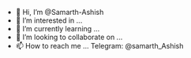 - 👋 Hi, I’m @Samarth-Ashish
- 👀 I’m interested in ...
- 🌱 I’m currently learning ...
- 💞️ I’m looking to collaborate on ...
- 📫 How to reach me ... Telegram: @samarth_Ashish

<!---
Samarth-Ashish/Samarth-Ashish is a ✨ special ✨ repository because its `README.md` (this file) appears on your GitHub profile.
You can click the Preview link to take a look at your changes.
--->
